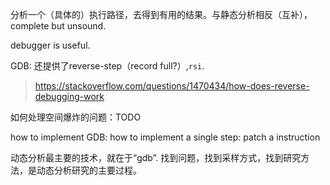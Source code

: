 分析一个（具体的）执行路径，去得到有用的结果。与静态分析相反（互补），complete but unsound.

debugger is useful.

GDB: 还提供了reverse-step（record full?）,`rsi`.

> https://stackoverflow.com/questions/1470434/how-does-reverse-debugging-work 

如何处理空间爆炸的问题：TODO

how to implement GDB: how to implement a single step: patch a instruction

动态分析最主要的技术，就在于“gdb”. 找到问题，找到采样方式，找到研究方法，是动态分析研究的主要过程。